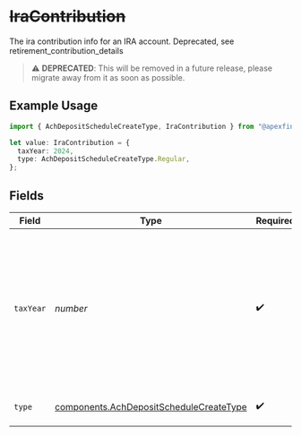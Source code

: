 # ~~IraContribution~~

The ira contribution info for an IRA account. Deprecated, see retirement_contribution_details

> :warning: **DEPRECATED**: This will be removed in a future release, please migrate away from it as soon as possible.

## Example Usage

```typescript
import { AchDepositScheduleCreateType, IraContribution } from "@apexfintechsolutions/ascend-sdk/models/components";

let value: IraContribution = {
  taxYear: 2024,
  type: AchDepositScheduleCreateType.Regular,
};
```

## Fields

| Field                                                                                                                                                 | Type                                                                                                                                                  | Required                                                                                                                                              | Description                                                                                                                                           | Example                                                                                                                                               |
| ----------------------------------------------------------------------------------------------------------------------------------------------------- | ----------------------------------------------------------------------------------------------------------------------------------------------------- | ----------------------------------------------------------------------------------------------------------------------------------------------------- | ----------------------------------------------------------------------------------------------------------------------------------------------------- | ----------------------------------------------------------------------------------------------------------------------------------------------------- |
| `taxYear`                                                                                                                                             | *number*                                                                                                                                              | :heavy_check_mark:                                                                                                                                    | Tax year for which the contribution is applied. Current year is always valid; prior year is only valid before tax deadline. Must be in "YYYY" format. | 2024                                                                                                                                                  |
| `type`                                                                                                                                                | [components.AchDepositScheduleCreateType](../../models/components/achdepositschedulecreatetype.md)                                                    | :heavy_check_mark:                                                                                                                                    | The type of retirement contribution.                                                                                                                  | REGULAR                                                                                                                                               |